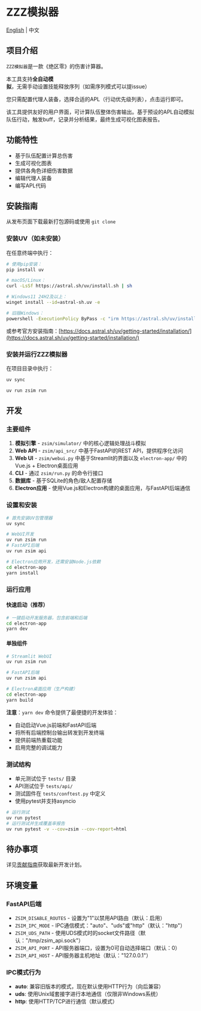 # ZZZ模拟器

[English](../README.md) | 中文

## 项目介绍

`ZZZ模拟器`是一款《绝区零》的伤害计算器。

本工具支持**全自动模拟**，无需手动设置技能释放序列（如需序列模式可以提issue）

您只需配置代理人装备，选择合适的APL（行动优先级列表），点击运行即可。

该工具提供友好的用户界面，可计算队伍整体伤害输出。基于预设的APL自动模拟队伍行动，触发buff，记录并分析结果，最终生成可视化图表报告。

## 功能特性

- 基于队伍配置计算总伤害
- 生成可视化图表
- 提供各角色详细伤害数据
- 编辑代理人装备
- 编写APL代码

## 安装指南

从发布页面下载最新打包源码或使用 `git clone`

### 安装UV（如未安装）

在任意终端中执行：
```bash
# 使用pip安装：
pip install uv
```

```bash
# macOS/Linux：
curl -LsSf https://astral.sh/uv/install.sh | sh
```

```bash
# Windows11 24H2及以上：
winget install --id=astral-sh.uv -e
```

```bash
# 旧版Windows：
powershell -ExecutionPolicy ByPass -c "irm https://astral.sh/uv/install.ps1 | iex"
```

或参考官方安装指南：[https://docs.astral.sh/uv/getting-started/installation/](https://docs.astral.sh/uv/getting-started/installation/)

### 安装并运行ZZZ模拟器

在项目目录中执行：

```bash
uv sync

uv run zsim run
```

## 开发

### 主要组件
1. **模拟引擎** - `zsim/simulator/` 中的核心逻辑处理战斗模拟
2. **Web API** - `zsim/api_src/` 中基于FastAPI的REST API，提供程序化访问
3. **Web UI** - `zsim/webui.py` 中基于Streamlit的界面以及 `electron-app/` 中的Vue.js + Electron桌面应用
4. **CLI** - 通过 `zsim/run.py` 的命令行接口
5. **数据库** - 基于SQLite的角色/敌人配置存储
6. **Electron应用** - 使用Vue.js和Electron构建的桌面应用，与FastAPI后端通信

### 设置和安装
```bash
# 首先安装UV包管理器
uv sync

# WebUI开发
uv run zsim run 
# FastAPI后端
uv run zsim api

# Electron应用开发，还需安装Node.js依赖
cd electron-app
yarn install
```

### 运行应用

#### 快速启动（推荐）
```bash
# 一键启动开发服务器，包含前端和后端
cd electron-app
yarn dev
```

#### 单独组件
```bash
# Streamlit WebUI
uv run zsim run

# FastAPI后端
uv run zsim api

# Electron桌面应用（生产构建）
cd electron-app
yarn build
```

**注意**：`yarn dev` 命令提供了最便捷的开发体验：
- 自动启动Vue.js前端和FastAPI后端
- 将所有后端控制台输出转发到开发终端
- 提供前端热重载功能
- 启用完整的调试能力

### 测试结构
- 单元测试位于 `tests/` 目录
- API测试位于 `tests/api/`
- 测试固件在 `tests/conftest.py` 中定义
- 使用pytest并支持asyncio

```bash
# 运行测试
uv run pytest
# 运行测试并生成覆盖率报告
uv run pytest -v --cov=zsim --cov-report=html
```

## 待办事项

详见[贡献指南](https://github.com/ZZZSimulator/ZSim/wiki/%E8%B4%A1%E7%8C%AE%E6%8C%87%E5%8D%97-Develop-Guide)获取最新开发计划。

## 环境变量

### FastAPI后端
- `ZSIM_DISABLE_ROUTES` - 设置为"1"以禁用API路由（默认：启用）
- `ZSIM_IPC_MODE` - IPC通信模式："auto"、"uds"或"http"（默认："http"）
- `ZSIM_UDS_PATH` - 使用UDS模式时的socket文件路径（默认："/tmp/zsim_api.sock"）
- `ZSIM_API_PORT` - API服务器端口，设置为0可自动选择端口（默认：0）
- `ZSIM_API_HOST` - API服务器主机地址（默认："127.0.0.1"）

### IPC模式行为
- **auto**: 兼容旧版本的模式，现在默认使用HTTP行为（向后兼容）
- **uds**: 使用Unix域套接字进行本地通信（仅限非Windows系统）
- **http**: 使用HTTP/TCP进行通信（默认模式）
